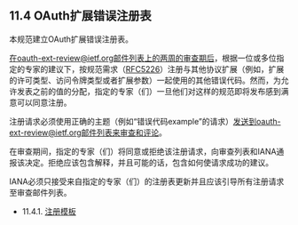 ## 11.4 OAuth扩展错误注册表

本规范建立OAuth扩展错误注册表。

在oauth-ext-review@ietf.org邮件列表上的两周的审查期后，根据一位或多位指定的专家的建议下，按规范需求（[RFC5226][RFC5226]）注册与其他协议扩展（例如，扩展的许可类型、访问令牌类型或者扩展参数）一起使用的其他错误代码。然而，为允许发表之前的值的分配，指定的专家（们）一旦他们对这样的规范即将发布感到满意可以同意注册。

注册请求必须使用正确的主题（例如“错误代码example”的请求）发送到oauth-ext-review@ietf.org邮件列表来审查和评论。

在审查期间，指定的专家（们）将同意或拒绝该注册请求，向审查列表和IANA通报该决定。拒绝应该包含解释，并且可能的话，包含如何使请求成功的建议。

IANA必须只接受来自指定的专家（们）的注册表更新并且应该引导所有注册请求至审查邮件列表。

- 11.4.1. [注册模板](11.4.1.md)

[RFC5226]:http://tools.ietf.org/html/rfc5226 "Guidelines for Writing an IANA Considerations Section in RFCs"